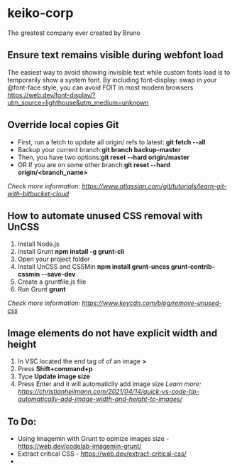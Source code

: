 # keiko-corp
The greatest company ever created by Bruno

## Ensure text remains visible during webfont load
The easiest way to avoid showing invisible text while custom fonts load is to temporarily show a system font. By including font-display: swap in your @font-face style, you can avoid FOIT in most modern browsers
https://web.dev/font-display/?utm_source=lighthouse&utm_medium=unknown

## Override local copies Git
- First, run a fetch to update all origin/<branch> refs to latest: **git fetch --all**
- Backup your current branch:**git branch backup-master**
- Then, you have two options:**git reset --hard origin/master**
- OR If you are on some other branch:**git reset --hard origin/<branch_name>**
  
*Check more information: https://www.atlassian.com/git/tutorials/learn-git-with-bitbucket-cloud*
  

## How to automate unused CSS removal with UnCSS
1. Install Node.js 
2. Install Grunt **npm install -g grunt-cli**
3. Open your project folder
4. Install UnCSS and CSSMin **npm install grunt-uncss grunt-contrib-cssmin --save-dev**
5. Create a gruntfile.js file
6. Run Grunt **grunt**
  
*Check more information: https://www.keycdn.com/blog/remove-unused-css*
  
## Image elements do not have explicit width and height
  1. In VSC located the end tag of of an image **>**
  2. Press **Shift+command+p**
  3. Type **Update image size**
  4. Press Enter and it will automaticlly add image size
  *Learn more: https://christianheilmann.com/2021/04/14/quick-vs-code-tip-automatically-add-image-width-and-height-to-images/*
  
## To Do:
  - Using Imagemin with Grunt to opmize images size - https://web.dev/codelab-imagemin-grunt/
  - Extract critical CSS - https://web.dev/extract-critical-css/
  - 
